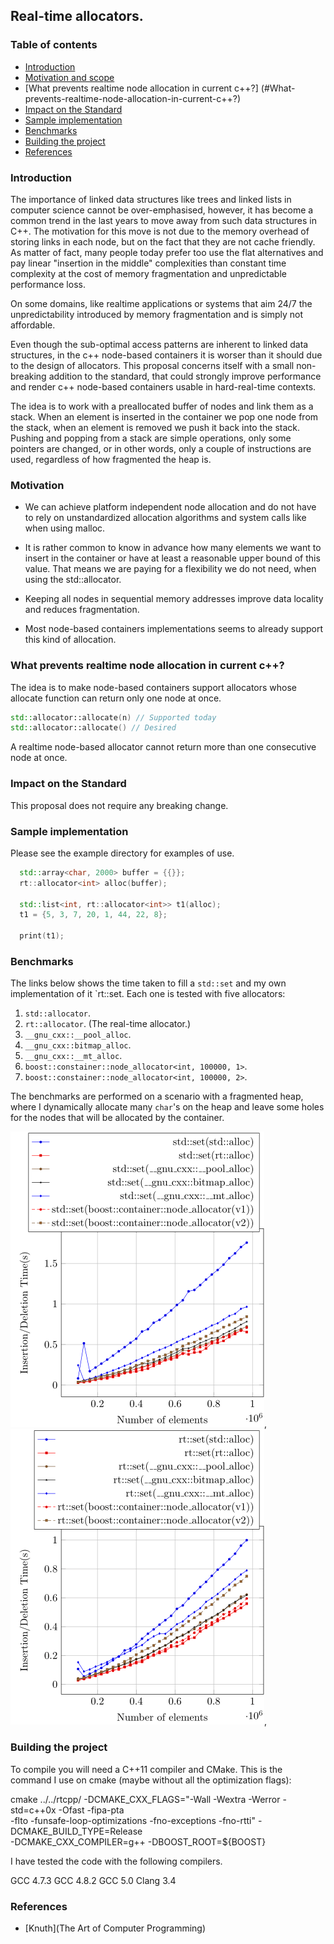 ## Real-time allocators.

### Table of contents

* [Introduction](#introduction)
* [Motivation and scope](#motivation-and-scope)
* [What prevents realtime node allocation in current c++?] (#What-prevents-realtime-node-allocation-in-current-c++?)
* [Impact on the Standard](#impact-on-the-standard)
* [Sample implementation](#Sample-implementation)
* [Benchmarks](#Benchmarks)
* [Building the project](#Building-the-project)
* [References](#references)

### Introduction

The importance of linked data structures like trees and linked lists
in computer science cannot be over-emphasised, however, it has become
a common trend in the last years to move away from such data
structures in C++. The motivation for this move is not due to the
memory overhead of storing links in each node, but on the fact that
they are not cache friendly. As matter of fact, many people today
prefer too use the flat alternatives and pay linear "insertion in the
middle" complexities than constant time complexity at the cost of
memory fragmentation and unpredictable performance loss.

On some domains, like realtime applications or systems that aim 24/7
the unpredictability introduced by memory fragmentation and is simply
not affordable.

Even though the sub-optimal access patterns are inherent to linked
data structures, in the c++ node-based containers it is worser than it
should due to the design of allocators. This proposal concerns itself
with a small non-breaking addition to the standard, that could
strongly improve performance and render c++ node-based containers
usable in hard-real-time contexts.

The idea is to work with a preallocated buffer of nodes and link them
as a stack.  When an element is inserted in the container we pop one
node from the stack, when an element is removed we push it back into
the stack.  Pushing and popping from a stack are simple
operations, only some pointers are changed, or in other words, only a
couple of instructions are used, regardless of how fragmented the
heap is.

### Motivation

* We can achieve platform independent node allocation and do not
have to rely on unstandardized allocation algorithms and system calls
like when using malloc.

* It is rather common to know in advance how many elements we want to
insert in the container or have at least a reasonable upper bound of
this value. That means we are paying for a flexibility we do not need,
when using the std::allocator.

* Keeping all nodes in sequential memory addresses improve
data locality and reduces fragmentation.

* Most node-based containers implementations seems to already
support this kind of allocation.

### What prevents realtime node allocation in current c++?

The idea is to make node-based containers support allocators whose
allocate function can return only one node at once.

```c++
std::allocator::allocate(n) // Supported today
std::allocator::allocate() // Desired
```

A realtime node-based allocator cannot return more
than one consecutive node at once.

### Impact on the Standard

This proposal does not require any breaking change.

### Sample implementation

Please see the example directory for examples of use.

```c++
  std::array<char, 2000> buffer = {{}};
  rt::allocator<int> alloc(buffer);

  std::list<int, rt::allocator<int>> t1(alloc);
  t1 = {5, 3, 7, 20, 1, 44, 22, 8};

  print(t1);
```

### Benchmarks

The links below shows the time taken to fill a `std::set` and my own
implementation of it `rt::set. Each one is tested with five allocators:

  1. `std::allocator`.
  2. `rt::allocator`. (The real-time allocator.)
  3. `__gnu_cxx::__pool_alloc`.
  4. `__gnu_cxx::bitmap_alloc`.
  5. `__gnu_cxx::__mt_alloc`.
  6. `boost::constainer::node_allocator<int, 100000, 1>`.
  7. `boost::constainer::node_allocator<int, 100000, 2>`.

The benchmarks are performed on a scenario with a fragmented heap,
where I dynamically allocate many `char`'s on the heap and leave
some holes for the nodes that will be allocated by the container. 

![std::set insertion time](fig/std_set_insertion.png),
![rt::set insertion time](fig/rt_set_insertion.png),

### Building the project

  To compile you will need a C++11 compiler and CMake. This is the command I
  use on cmake (maybe without all the optimization flags):

  cmake ../../rtcpp/ -DCMAKE_CXX_FLAGS="-Wall -Wextra -Werror -std=c++0x -Ofast -fipa-pta \
  -flto -funsafe-loop-optimizations -fno-exceptions -fno-rtti" -DCMAKE_BUILD_TYPE=Release \
  -DCMAKE_CXX_COMPILER=g++ -DBOOST_ROOT=${BOOST}

  I have tested the code with the following compilers.

  GCC 4.7.3
  GCC 4.8.2
  GCC 5.0
  Clang 3.4

### References

* [Knuth](The Art of Computer Programming)

